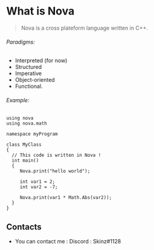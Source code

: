 
# What is Nova

> Nova is a cross plateform language
> written in C++.
  
  ###### Paradigms:
  + Interpreted (for now)
  + Structured
  + Imperative
  + Object-oriented
  + Functional.

  ###### Example:

  ```
using nova
using nova.math

namespace myProgram

class MyClass
{
    // This code is written in Nova !
    int main()
    {
       Nova.print("hello world");

       int var1 = 2;
       int var2 = -7;
       
       Nova.print(var1 * Math.Abs(var2));
    }
}
 ```

## Contacts

  * You can contact me : Discord : Skinz#1128
  
